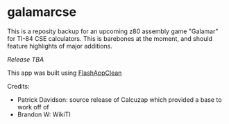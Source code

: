 # galamarcse
This is a reposity backup for an upcoming z80 assembly game "Galamar" for TI-84 CSE calculators. This is barebones at the moment, and should feature highlights of major additions. 

*Release TBA*

This app was built using [FlashAppClean](https://github.com/Naievil/FlashAppClean)

Credits:
  - Patrick Davidson: source release of Calcuzap which provided a base to work off of
  - Brandon W: WikiTI
